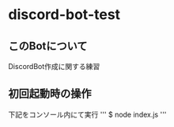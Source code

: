 # discord-bot-test

## このBotについて
DiscordBot作成に関する練習

## 初回起動時の操作
下記をコンソール内にて実行
'''
$ node index.js
'''